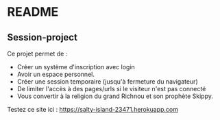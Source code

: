 # README

## Session-project

Ce projet permet de :
- Créer un système d'inscription avec login
- Avoir un espace personnel.
- Créer une session temporaire (jusqu'à fermeture du navigateur)
- De limiter l'accès à des pages/urls si le visiteur n'est pas connecté
- Vous convertir à la religion du grand Richnou et son prophète Skippy.

Testez ce site ici :
https://salty-island-23471.herokuapp.com
